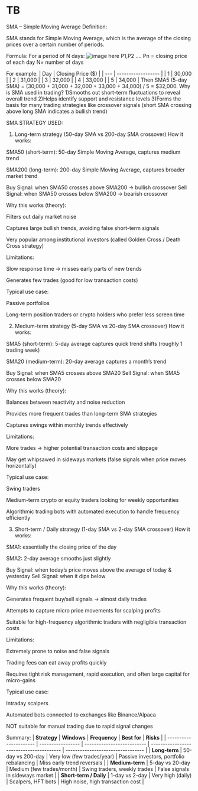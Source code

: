# TB
SMA – Simple Moving Average
Definition:

SMA stands for Simple Moving Average, which is the average of the closing prices over a certain number of periods.

Formula:
For a period of N days:
![image](https://github.com/user-attachments/assets/639249b6-917c-4dce-9687-b35dbe21ba8d)
here P1,P2 .... Pn = closing price of each day 
N= number of days

For example:
| Day | Closing Price (\$) |
| --- | ------------------ |
| 1   | 30,000             |
| 2   | 31,000             |
| 3   | 32,000             |
| 4   | 33,000             |
| 5   | 34,000             |
Then SMA5 (5-day SMA) = (30,000 + 31,000 + 32,000 + 33,000 + 34,000) / 5 = $32,000.
Why is SMA used in trading?
1)Smooths out short-term fluctuations to reveal overall trend
2)Helps identify support and resistance levels
3)Forms the basis for many trading strategies like crossover signals (short SMA crossing above long SMA indicates a bullish trend)



SMA STRATEGY USED:
1. Long-term strategy (50-day SMA vs 200-day SMA crossover)
 How it works:

SMA50 (short-term): 50-day Simple Moving Average, captures medium trend

SMA200 (long-term): 200-day Simple Moving Average, captures broader market trend

 Buy Signal: when SMA50 crosses above SMA200 → bullish crossover
 Sell Signal: when SMA50 crosses below SMA200 → bearish crossover

 Why this works (theory):

Filters out daily market noise

Captures large bullish trends, avoiding false short-term signals

Very popular among institutional investors (called Golden Cross / Death Cross strategy)

 Limitations:

Slow response time → misses early parts of new trends

Generates few trades (good for low transaction costs)

 Typical use case:

Passive portfolios

Long-term position traders or crypto holders who prefer less screen time

2. Medium-term strategy (5-day SMA vs 20-day SMA crossover)
 How it works:

SMA5 (short-term): 5-day average captures quick trend shifts (roughly 1 trading week)

SMA20 (medium-term): 20-day average captures a month’s trend

 Buy Signal: when SMA5 crosses above SMA20
 Sell Signal: when SMA5 crosses below SMA20

 Why this works (theory):

Balances between reactivity and noise reduction

Provides more frequent trades than long-term SMA strategies

Captures swings within monthly trends effectively

 Limitations:

More trades → higher potential transaction costs and slippage

May get whipsawed in sideways markets (false signals when price moves horizontally)

 Typical use case:

Swing traders

Medium-term crypto or equity traders looking for weekly opportunities

Algorithmic trading bots with automated execution to handle frequency efficiently


3. Short-term / Daily strategy (1-day SMA vs 2-day SMA crossover)
 How it works:

SMA1: essentially the closing price of the day

SMA2: 2-day average smooths just slightly

 Buy Signal: when today’s price moves above the average of today & yesterday
 Sell Signal: when it dips below

 Why this works (theory):

Generates frequent buy/sell signals → almost daily trades

Attempts to capture micro price movements for scalping profits

Suitable for high-frequency algorithmic traders with negligible transaction costs

 Limitations:

Extremely prone to noise and false signals

Trading fees can eat away profits quickly

Requires tight risk management, rapid execution, and often large capital for micro-gains

 Typical use case:

Intraday scalpers

Automated bots connected to exchanges like Binance/Alpaca

NOT suitable for manual trading due to rapid signal changes

Summary:
| **Strategy**           | **Windows**       | **Frequency**              | **Best for**                             | **Risks**                         |
| ---------------------- | ----------------- | -------------------------- | ---------------------------------------- | --------------------------------- |
| **Long-term**          | 50-day vs 200-day | Very low (few trades/year) | Passive investors, portfolio rebalancing | Miss early trend reversals        |
| **Medium-term**        | 5-day vs 20-day   | Medium (few trades/month)  | Swing traders, weekly trades             | False signals in sideways market  |
| **Short-term / Daily** | 1-day vs 2-day    | Very high (daily)          | Scalpers, HFT bots                       | High noise, high transaction cost |
 

